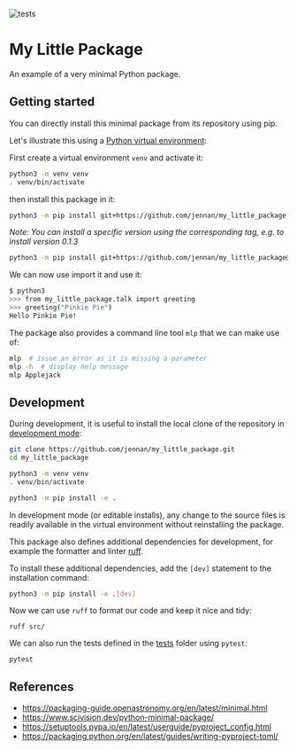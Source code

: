 ![tests](https://github.com/pletzer/my_little_package/actions/workflows/main.yml/badge.svg)

# My Little Package

An example of a very minimal Python package.


## Getting started

You can directly install this minimal package from its repository using pip.

Let's illustrate this using a [Python virtual environment](https://docs.python.org/3/library/venv.html):

First create a virtual environment `venv` and activate it:

```bash
python3 -m venv venv
. venv/bin/activate
```

then install this package in it:

```bash
python3 -m pip install git+https://github.com/jennan/my_little_package
```

*Note: You can install a specific version using the corresponding tag, e.g. to install version 0.1.3*

```bash
python3 -m pip install git+https://github.com/jennan/my_little_package@v0.1.3
```

We can now use import it and use it:

```bash
$ python3
>>> from my_little_package.talk import greeting
>>> greeting("Pinkie Pie")
Hello Pinkie Pie!
```

The package also provides a command line tool `mlp` that we can make use of:

```bash
mlp  # issue an error as it is missing a parameter
mlp -h  # display help message
mlp Applejack
```


## Development

During development, it is useful to install the local clone of the repository in [development mode](https://setuptools.pypa.io/en/latest/userguide/development_mode.html):

```bash
git clone https://github.com/jennan/my_little_package.git
cd my_little_package

python3 -m venv venv
. venv/bin/activate

python3 -m pip install -e .
```

In development mode (or editable installs), any change to the source files is readily available in the virtual environment without reinstalling the package.

This package also defines additional dependencies for development, for example the formatter and linter [ruff](https://github.com/astral-sh/ruff).

To install these additional dependencies, add the `[dev]` statement to the installation command:

```bash
python3 -m pip install -e .[dev]
```

Now we can use `ruff` to format our code and keep it nice and tidy:

```
ruff src/
```

We can also run the tests defined in the [tests](tests) folder using `pytest`:

```
pytest
```


## References

- https://packaging-guide.openastronomy.org/en/latest/minimal.html
- https://www.scivision.dev/python-minimal-package/
- https://setuptools.pypa.io/en/latest/userguide/pyproject_config.html
- https://packaging.python.org/en/latest/guides/writing-pyproject-toml/
